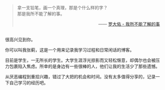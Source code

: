 > 拿一支铅笔，画一个真理，那是个什么样的字？  
> 那是我所不能了解的事。  
> <p align="right">—— <a href="https://music.163.com/#/song?id=109219" target="_blank">罗大佑 - 我所不能了解的事</a></p> 
   
<br>
很高兴见到你。  

你可以叫我张蓟，这是一个用来记录我学习过程和日常闲话的博客。

目前是学生，一无所长的学生。大学生涯浮光掠影而又轻松惬意，却偶尔也会被压力包裹陷入焦虑。所幸的是身边有一些很棒的人，他们让我的生活少了那些遗憾。

从厌恶编程到重拾兴趣，错过了大把的机会和时间。没有太多值得分享的，记录一下自己学习的经历吧。


